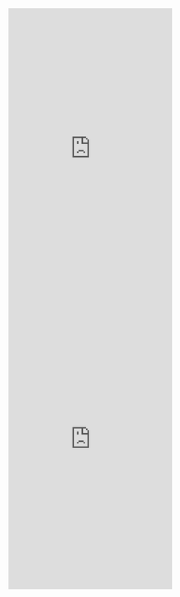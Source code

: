 <iframe width="329" height="584" src="https://www.youtube.com/embed/MXfHoLkgoW4" title="20230511 211713" frameborder="0" allow="accelerometer; autoplay; clipboard-write; encrypted-media; gyroscope; picture-in-picture; web-share" allowfullscreen></iframe>
<iframe width="329" height="584" src="https://www.youtube.com/embed/DpYj8SMo1Fc" title="20230511 212420" frameborder="0" allow="accelerometer; autoplay; clipboard-write; encrypted-media; gyroscope; picture-in-picture; web-share" allowfullscreen></iframe>
